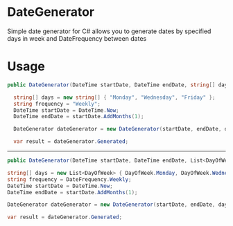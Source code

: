 # DateGenerator
Simple date generator for C#
allows you to generate dates by specified days in week and DateFrequency between dates

# Usage
```c#
public DateGenerator(DateTime startDate, DateTime endDate, string[] days, string frequency)
 ```
```c#
  string[] days = new string[] { "Monday", "Wednesday", "Friday" };
  string frequency = "Weekly";
  DateTime startDate = DateTime.Now;
  DateTime endDate = startDate.AddMonths(1);

  DateGenerator dateGenerator = new DateGenerator(startDate, endDate, days, frequency);

  var result = dateGenerator.Generated;
```
---
```c#
public DateGenerator(DateTime startDate, DateTime endDate, List<DayOfWeek> days, DateFrequency frequency)
 ```
  ```c#
  string[] days = new List<DayOfWeek> { DayOfWeek.Monday, DayOfWeek.Wednesday, DayOfWeek.Friday };
  string frequency = DateFrequency.Weekly;
  DateTime startDate = DateTime.Now;
  DateTime endDate = startDate.AddMonths(1);

  DateGenerator dateGenerator = new DateGenerator(startDate, endDate, days, frequency);

  var result = dateGenerator.Generated;
```
